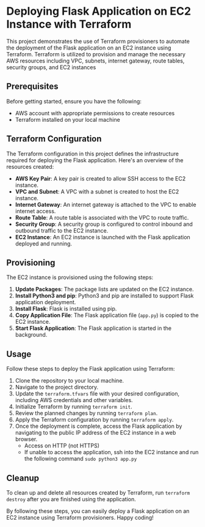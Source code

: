 # Deploying Flask Application on EC2 Instance with Terraform

This project demonstrates the use of Terraform provisioners to automate the deployment of the Flask application on an EC2 instance using Terraform. Terraform is utilized to provision and manage the necessary AWS resources including VPC, subnets, internet gateway, route tables, security groups, and EC2 instances

## Prerequisites

Before getting started, ensure you have the following:

- AWS account with appropriate permissions to create resources
- Terraform installed on your local machine

## Terraform Configuration

The Terraform configuration in this project defines the infrastructure required for deploying the Flask application. Here's an overview of the resources created:

- **AWS Key Pair**: A key pair is created to allow SSH access to the EC2 instance.
- **VPC and Subnet**: A VPC with a subnet is created to host the EC2 instance.
- **Internet Gateway**: An internet gateway is attached to the VPC to enable internet access.
- **Route Table**: A route table is associated with the VPC to route traffic.
- **Security Group**: A security group is configured to control inbound and outbound traffic to the EC2 instance.
- **EC2 Instance**: An EC2 instance is launched with the Flask application deployed and running.

## Provisioning

The EC2 instance is provisioned using the following steps:

1. **Update Packages**: The package lists are updated on the EC2 instance.
2. **Install Python3 and pip**: Python3 and pip are installed to support Flask application deployment.
3. **Install Flask**: Flask is installed using pip.
4. **Copy Application File**: The Flask application file (`app.py`) is copied to the EC2 instance.
5. **Start Flask Application**: The Flask application is started in the background.

## Usage

Follow these steps to deploy the Flask application using Terraform:

1. Clone the repository to your local machine.
2. Navigate to the project directory.
3. Update the `terraform.tfvars` file with your desired configuration, including AWS credentials and other variables.
4. Initialize Terraform by running `terraform init`.
5. Review the planned changes by running `terraform plan`.
6. Apply the Terraform configuration by running `terraform apply`.
7. Once the deployment is complete, access the Flask application by navigating to the public IP address of the EC2 instance in a web browser.
   - Access on HTTP (not HTTPS)
   - If unable to access the application, ssh into the EC2 instance and run the following command `sudo python3 app.py`

## Cleanup

To clean up and delete all resources created by Terraform, run `terraform destroy` after you are finished using the application.

By following these steps, you can easily deploy a Flask application on an EC2 instance using Terraform provisioners. Happy coding!
